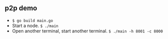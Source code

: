 ## p2p demo

- `$ go build main.go`
- Start a node. `$ ./main`
- Open another terminal, start another terminal. `$ ./main -h 8001 -c 8000`
